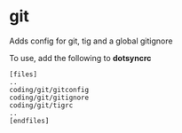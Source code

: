 git
===

Adds config for git, tig and a global gitignore

To use, add the following to **dotsyncrc**

    [files]
    ..
    coding/git/gitconfig
    coding/git/gitignore
    coding/git/tigrc
    ..
    [endfiles]

